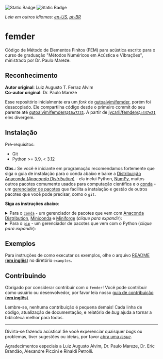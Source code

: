 ![Static Badge](https://img.shields.io/badge/python-3.9%20%7C%203.10%20%7C%203.11-blue)
![Static Badge](https://img.shields.io/badge/vers%C3%A3o-v0.2.0-orange?logo=github)

_Leia em outros idiomas: [en-US](https://github.com/jvcarli/femder/blob/main/README.md),
[pt-BR](https://github.com/jvcarli/femder/blob/main/README.pt-BR.md)_

# femder

Código de Método de Elementos Finitos (FEM) para acústica escrito para o curso
de graduação "Métodos Numéricos em Acústica e Vibrações", ministrado por Dr. Paulo Mareze.

## Reconhecimento

**Autor original**: Luiz Augusto T. Ferraz Alvim <br/>
**Co-autor original**: Dr. Paulo Mareze

Esse repositório inicialmente era um _fork_ de
[gutoalvim/femder](https://github.com/gutoalvim/femder/), porém foi desacoplado.
Ele compartilha código desde o primeiro commit do seu parente até
[gutoalvim/femder@`16a7231`](https://github.com/gutoalvim/femder/commit/16a7231).
A partir de [jvcarli/femder@`a447e21`](https://github.com/jvcarli/femder/commit/a447e21)
eles divergem.

## Instalação

Pré-requisitos:

- Git
- Python >= 3.9, < 3.12

**Obs.**: Se você é iniciante em programação recomendamos fortemente que
siga o guia de instalação para o conda abaixo e baixe a
[Distribuição Anaconda (_Anaconda Distribution_)](https://www.anaconda.com/download) - ela inclui
Python, [NumPy](https://github.com/numpy/numpy), muitos outros pacotes comumente usados
para computação científica e
o [conda](https://docs.conda.io/en/latest/) - um
[gerenciador de pacotes](https://pt.wikipedia.org/wiki/Sistema_gestor_de_pacotes)
que facilita a instalação e gestão de outros pacotes que você pode precisar, como o `git`.

**Siga as instruções abaixo**:

<details>

<summary>Para o <a href="https://docs.conda.io"><code>conda</code></a> - um gerenciador de pacotes que vem com <a href="https://www.anaconda.com/download">Anaconda Distribution</a>, <a href="https://docs.anaconda.com/free/miniconda/">Miniconda</a> e <a href="https://github.com/conda-forge/miniforge">Miniforge</a> (<em>clique para expandir</em>):</summary>

- Você precisará de uma [_shell_](https://pt.wikipedia.org/wiki/Shell_(computa%C3%A7%C3%A3o))
com o `conda` em seu <code><a href="https://pt.wikipedia.org/wiki/Caminho_(computa%C3%A7%C3%A3o)">caminho <em>(PATH)</em></a></code>.

  Se você usa o Windows e instalou Anaconda Distribution, Miniconda, ou Miniforge,
  terá acesso aos programas **`Anaconda Prompt`**,
  **`Anaconda Prompt (miniconda3)`**, ou **`Miniforge Prompt`**, respectivamente.
  Procure por eles no menu iniciar do Windows.

- Crie e ative seu ambiente (_environment_) `conda`:

  É uma boa prática criar um novo `conda` _environment_ para cada projeto em
  que você trabalha. Isso propicia um melhor gerenciamento e isolamento de dependências
  e promove um fluxo de trabalho mais limpo.

  Você **DEVE** usar Python >= 3.9, < 3.12.

  ```
  conda create -n meuenv python=3.9
  conda activate meuenv
  ```

- Etapa opcional (somente se você ainda não instalou o `git` e deseja usar o `conda` para gerenciá-lo):

  ```
  conda install git
  ```

- Instale o `femder` usando o `pip`:

  ```
  pip install git+https://github.com/jvcarli/femder.git
  ```

</details>

<details>

<summary>Para o <a href="https://pip.pypa.io/en/stable/getting-started/"><code>pip</code></a> - um gerenciador de pacotes que vem com o Python (<em>clique para expandir</em>):</summary>

- Instale o `git` usando sua maneira preferida.

- Etapa opcional (**recomendado**) - considere usar um [ambiente virtual (_virtual environment_)](https://docs.python.org/pt-br/3/library/venv.html):

  É uma boa prática criar um novo _virtual environment_ para cada projeto em
  que você trabalha. Isso propicia um melhor gerenciamento e isolamento de dependências
  e promove um fluxo de trabalho mais limpo.

  - Crie seu _virtual environment_ como de costume:

    ```
    python -m venv venv
    ```

  - Ative o _virtual environment_:

    - Se você usa o Windows:

      ```
      source venv\Scripts\activate
      ```

    - Se você usa o macOS ou uma distribuição Linux:

      ```
      source venv/bin/activate
      ```

- Instale o `femder` usando o `pip`:

  ```
  pip install git+https://github.com/jvcarli/femder.git
  ```

</details>

## Exemplos

Para instruções de como executar os exemplos,
olhe o arquivo [README (**em inglês**)](https://github.com/jvcarli/femder/tree/main/examples) no
diretório `examples`.

## Contribuindo

Obrigado por considerar contribuir com o `femder`!
Você pode contribuir como usuário ou desenvolvedor,
por favor leia nosso [guia de contribuição (**em inglês**)](https://github.com/jvcarli/femder/blob/main/CONTRIBUTING.md).

Lembre-se, nenhuma contribuição é pequena demais! Cada linha de código, atualização de documentação,
e relatório de _bug_ ajuda a tornar a biblioteca melhor para todos.

---

Divirta-se fazendo acústica! Se você experenciar quaisquer _bugs_ ou problemas, tiver sugestões ou ideias,
por favor [abra uma _issue_](https://github.com/jvcarli/femder/issues/new).

Agradecimentos especiais a Luiz Augusto Alvim, Dr. Paulo Mareze, Dr. Eric Brandão, Alexandre Piccini e Rinaldi Petrolli.
